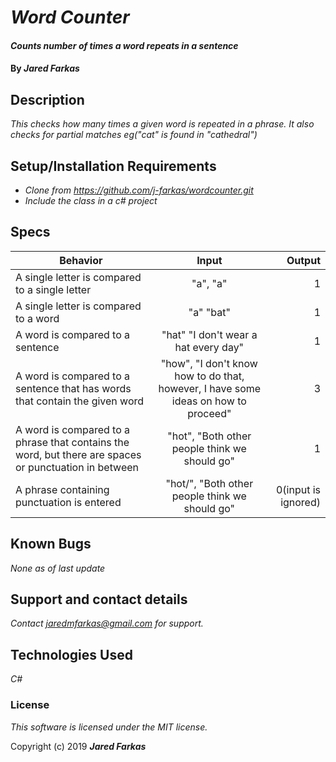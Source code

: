 # _Word Counter_

#### _Counts number of times a word repeats in a sentence_

#### By _**Jared Farkas**_

## Description

_This checks how many times a given word is repeated in a phrase. It also checks for partial matches eg("cat" is found in "cathedral")_

## Setup/Installation Requirements

* _Clone from https://github.com/j-farkas/wordcounter.git_
* _Include the class in a c# project_

## Specs

| Behavior | Input | Output |
| ------------- |:-------------:| -----:|
| A single letter is compared to a single letter | "a", "a"  | 1 |
| A single letter is compared to a word | "a" "bat" | 1 |
| A word is compared to a sentence | "hat" "I don't wear a hat every day" | 1 |
| A word is compared to a sentence that has words that contain the given word | "how", "I don't know how to do that, however, I have some ideas on how to proceed" | 3 |
| A word is compared to a phrase that contains the word, but there are spaces or punctuation in between | "hot",  "Both other people think we should go" | 1 |
| A phrase containing punctuation is entered | "hot/",  "Both other people think we should go" | 0(input is ignored) |

## Known Bugs

_None as of last update_

## Support and contact details

_Contact jaredmfarkas@gmail.com for support._

## Technologies Used

_C#_

### License

*This software is licensed under the MIT license.*

Copyright (c) 2019 **_Jared Farkas_**
